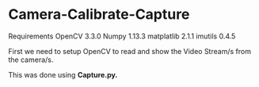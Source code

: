 # Camera-Calibrate-Capture

Requirements
  OpenCV 3.3.0
  Numpy 1.13.3
  matplatlib 2.1.1
  imutils 0.4.5

First we need to setup OpenCV to read and show the Video Stream/s from the camera/s.

This was done using 
**Capture.py.**

